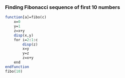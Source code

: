 ### Finding Fibonacci sequence of first 10 numbers
```scilab
function[a]=fibo(c)
    x=0
    y=1
    z=x+y
    disp(x,y)
    for i=2:1:c
        disp(z)
        x=y
        y=z
        z=x+y
    end
endfunction
fibo(10)
```
